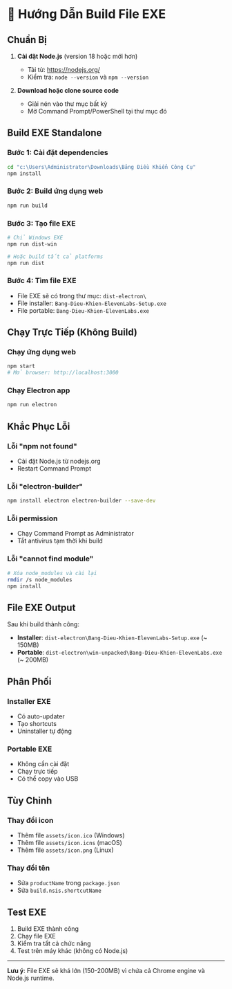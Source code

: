 # 🔧 Hướng Dẫn Build File EXE

## Chuẩn Bị

1. **Cài đặt Node.js** (version 18 hoặc mới hơn)
   - Tải từ: https://nodejs.org/
   - Kiểm tra: `node --version` và `npm --version`

2. **Download hoặc clone source code**
   - Giải nén vào thư mục bất kỳ
   - Mở Command Prompt/PowerShell tại thư mục đó

## Build EXE Standalone

### Bước 1: Cài đặt dependencies
```bash
cd "c:\Users\Administrator\Downloads\Bảng Điều Khiển Công Cụ"
npm install
```

### Bước 2: Build ứng dụng web
```bash
npm run build
```

### Bước 3: Tạo file EXE
```bash
# Chỉ Windows EXE
npm run dist-win

# Hoặc build tất cả platforms
npm run dist
```

### Bước 4: Tìm file EXE
- File EXE sẽ có trong thư mục: `dist-electron\`
- File installer: `Bang-Dieu-Khien-ElevenLabs-Setup.exe`
- File portable: `Bang-Dieu-Khien-ElevenLabs.exe`

## Chạy Trực Tiếp (Không Build)

### Chạy ứng dụng web
```bash
npm start
# Mở browser: http://localhost:3000
```

### Chạy Electron app
```bash
npm run electron
```

## Khắc Phục Lỗi

### Lỗi "npm not found"
- Cài đặt Node.js từ nodejs.org
- Restart Command Prompt

### Lỗi "electron-builder"
```bash
npm install electron electron-builder --save-dev
```

### Lỗi permission
- Chạy Command Prompt as Administrator
- Tắt antivirus tạm thời khi build

### Lỗi "cannot find module"
```bash
# Xóa node_modules và cài lại
rmdir /s node_modules
npm install
```

## File EXE Output

Sau khi build thành công:
- **Installer**: `dist-electron\Bang-Dieu-Khien-ElevenLabs-Setup.exe` (~ 150MB)
- **Portable**: `dist-electron\win-unpacked\Bang-Dieu-Khien-ElevenLabs.exe` (~ 200MB)

## Phân Phối

### Installer EXE
- Có auto-updater
- Tạo shortcuts
- Uninstaller tự động

### Portable EXE
- Không cần cài đặt
- Chạy trực tiếp
- Có thể copy vào USB

## Tùy Chỉnh

### Thay đổi icon
- Thêm file `assets/icon.ico` (Windows)
- Thêm file `assets/icon.icns` (macOS)
- Thêm file `assets/icon.png` (Linux)

### Thay đổi tên
- Sửa `productName` trong `package.json`
- Sửa `build.nsis.shortcutName`

## Test EXE

1. Build EXE thành công
2. Chạy file EXE
3. Kiểm tra tất cả chức năng
4. Test trên máy khác (không có Node.js)

---

**Lưu ý**: File EXE sẽ khá lớn (150-200MB) vì chứa cả Chrome engine và Node.js runtime.
